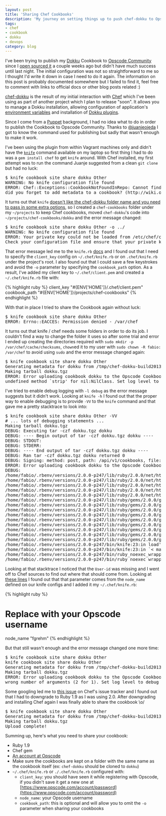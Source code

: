 ```yaml
---
layout: post
title: 'Sharing Chef Cookbooks'
description: 'My journey on setting things up to push chef-dokku to Opscode Community'
tags:
- chef
- cookbook
- dokku
- devops
category: blog
---
```


I've been trying to publish my [Dokku](https://github.com/progrium/dokku) Cookbook
to [Opscode Community](http://www.opscode.com/community/) since I [open sourced it](https://github.com/fgrehm/chef-dokku)
a couple weeks ago but didn't have much success until last night. The initial
configuration was not so straightforward to me so I thought I'd write it down
in case I need to do it again. The information on this post is probably documented
somewhere but I failed to find it, feel free to comment with links to official docs
or other blog posts related :)

[chef-dokku](https://github.com/fgrehm/chef-dokku) is the result of my initial
interaction with [Chef](http://www.opscode.com/chef/) which I've been using as
part of another project which I plan to release "soon". It allows you to manage
a Dokku installation, allowing configuration of application's [environment variables](https://github.com/progrium/dokku#environment-setup)
and installation of [Dokku plugins](https://github.com/progrium/dokku/wiki/Plugins).

Since I come from a [Puppet](http://puppetlabs.com/puppet/what-is-puppet) background,
I had no idea what to do in order to publish the Cookbook to Opscode Community.
Thanks to [@juanjeojeda](https://twitter.com/juanjeojeda/status/376398727822340096)
I got to know the command used for publishing but sadly that wasn't enough to
make it work.

I've been using the plugin from within Vagrant machines only and didn't have the
[`knife`](http://docs.opscode.com/knife.html) command available on my laptop so
first thing I had to do was a `gem install chef` to get `knife` around. With Chef
installed, my first attempt was to run the command Juanje suggested from a clean
`git clone` but had no luck:

<div class="highlight">
  <pre>$ knife cookbook site share dokku Other
WARNING: No knife configuration file found
ERROR: Chef::Exceptions::CookbookNotFoundInRepo: Cannot find a cookbook named dokku;
did you forget to add metadata to a cookbook? (http://wiki.opscode.com/display/chef/Metadata)</pre>
</div>

It turns out that `knife` [doesn't like the chef-dokku folder name and you need to pass in some extra options](http://starkandwayne.com/articles/2013/05/07/tdd-your-devops-with-test-kitchen/#sharing_the_cookbook),
so I created a `chef-cookbooks` folder under my `~/projects` to keep Chef
cookbooks, moved `chef-dokku`'s code into `~/projects/chef-cookbooks/dokku` and
the error message changed:

<div class="highlight">
  <pre>$ knife cookbook site share dokku Other -o ../
WARNING: No knife configuration file found
ERROR: Your private key could not be loaded from /etc/chef/client.pem
Check your configuration file and ensure that your private key is readable</pre>
</div>

That error message led me to the `knife.rb` [docs](http://docs.opscode.com/config_rb_knife.html)
and I found out that I need to specify the `client_key` config on `~/.chef/knife.rb`
or on `.chef/knife.rb` under the project's root. I also found out that I could
save a few keystrokes and avoid the `-o` parameter by specifying the `cookbook_path`
option. As a result, I've added my client key to `~/.chef/client.pem` and created a
`~/.chef/knife.rb` file with:

{% highlight ruby %}
client_key "#{ENV['HOME']}/.chef/client.pem"
cookbook_path "#{ENV['HOME']}/projects/chef-cookbooks"
{% endhighlight %}

With that in place I tried to share the Cookbook again without luck:

<div class="highlight">
  <pre>$ knife cookbook site share dokku Other
ERROR: Errno::EACCES: Permission denied - /var/chef</pre>
</div>

It turns out that knife / chef needs some folders in order to do its job. I
couldn't find a way to change the folder it uses so after some trial and error
I ended up creating the directories required with `sudo mkdir -p /var/chef/cache/checksums`,
`chown`ed it to my user with `sudo chown -R fabio: /var/chef` to avoid using
`sudo` and the error message changed again:

<div class="highlight">
  <pre>$ knife cookbook site share dokku Other
Generating metadata for dokku from /tmp/chef-dokku-build20131001-18021-ypq6jp/dokku/metadata.rb
Making tarball dokku.tgz
ERROR: Error uploading cookbook dokku to the Opscode Cookbook Site:
undefined method `strip' for nil:NilClass. Set log level to debug (-l debug) for more information.</pre>
</div>

I've tried to enable debug logging with `-l debug` as the error message suggests
but it didn't work. Looking at `knife -h` I found out that the proper way to enable
debugging is to provide `-VV` to the `knife` command and that gave me a pretty
stacktrace to look into:

<div class="highlight">
  <pre>$ knife cookbook site share dokku Other -VV
# ... lots of debugging statements ...
Making tarball dokku.tgz
DEBUG: Executing tar -czf dokku.tgz dokku
DEBUG: ---- Begin output of tar -czf dokku.tgz dokku ----
DEBUG: STDOUT:
DEBUG: STDERR:
DEBUG: ---- End output of tar -czf dokku.tgz dokku ----
DEBUG: Ran tar -czf dokku.tgz dokku returned 0
DEBUG: Signing: method: post, path: /api/v1/cookbooks, file: #< File:0x007f584a01ed08 >, User-id: , Timestamp: 2013-10-01T14:39:46Z
ERROR: Error uploading cookbook dokku to the Opscode Cookbook Site: undefined method `strip' for nil:NilClass. Set log level to debug (-l debug) for more information.
DEBUG:
/home/fabio/.rbenv/versions/2.0.0-p247/lib/ruby/2.0.0/net/http/header.rb:17:in `block in initialize_http_header'
/home/fabio/.rbenv/versions/2.0.0-p247/lib/ruby/2.0.0/net/http/header.rb:15:in `each'
/home/fabio/.rbenv/versions/2.0.0-p247/lib/ruby/2.0.0/net/http/header.rb:15:in `initialize_http_header'
/home/fabio/.rbenv/versions/2.0.0-p247/lib/ruby/2.0.0/net/http/generic_request.rb:44:in `initialize'
/home/fabio/.rbenv/versions/2.0.0-p247/lib/ruby/2.0.0/net/http/request.rb:14:in `initialize'
/home/fabio/.rbenv/versions/2.0.0-p247/lib/ruby/gems/2.0.0/gems/chef-11.6.0/lib/chef/cookbook_site_streaming_uploader.rb:137:in `new'
/home/fabio/.rbenv/versions/2.0.0-p247/lib/ruby/gems/2.0.0/gems/chef-11.6.0/lib/chef/cookbook_site_streaming_uploader.rb:137:in `make_request'
/home/fabio/.rbenv/versions/2.0.0-p247/lib/ruby/gems/2.0.0/gems/chef-11.6.0/lib/chef/cookbook_site_streaming_uploader.rb:67:in `post'
/home/fabio/.rbenv/versions/2.0.0-p247/lib/ruby/gems/2.0.0/gems/chef-11.6.0/lib/chef/knife/cookbook_site_share.rb:89:in `do_upload'
/home/fabio/.rbenv/versions/2.0.0-p247/lib/ruby/gems/2.0.0/gems/chef-11.6.0/lib/chef/knife/cookbook_site_share.rb:67:in `run'
/home/fabio/.rbenv/versions/2.0.0-p247/lib/ruby/gems/2.0.0/gems/chef-11.6.0/lib/chef/knife.rb:466:in `run_with_pretty_exceptions'
/home/fabio/.rbenv/versions/2.0.0-p247/lib/ruby/gems/2.0.0/gems/chef-11.6.0/lib/chef/knife.rb:173:in `run'
/home/fabio/.rbenv/versions/2.0.0-p247/lib/ruby/gems/2.0.0/gems/chef-11.6.0/lib/chef/application/knife.rb:123:in `run'
/home/fabio/.rbenv/versions/2.0.0-p247/lib/ruby/gems/2.0.0/gems/chef-11.6.0/bin/knife:25:in `< top (required)>'
/home/fabio/.rbenv/versions/2.0.0-p247/bin/knife:23:in load'
/home/fabio/.rbenv/versions/2.0.0-p247/bin/knife:23:in `< main>'
/home/fabio/.rbenv/versions/2.0.0-p247/bin/ruby_noexec_wrapper:14:in `eval'
/home/fabio/.rbenv/versions/2.0.0-p247/bin/ruby_noexec_wrapper:14:in `< main>'</pre>
</div>

Looking at that stacktrace I noticed that the `User-id` was missing and I went
off to Chef sources to find out where that should come from. Looking at [these lines](https://github.com/opscode/chef/blob/56a5ae1f9b7f7d5854c6532566995d1c8a276e6e/lib/chef/knife/cookbook_site_share.rb#L67)
I found out that that parameter comes from the `node_name` defined on our knife
configs and I added it my `~/.chef/knife.rb`:

{% highlight ruby %}
# Replace with your Opscode username
node_name "fgrehm"
{% endhighlight %}

But that still wasn't enough and the error message changed one more time:

<div class="highlight">
  <pre>$ knife cookbook site share dokku Other
knife cookbook site share dokku Other
Generating metadata for dokku from /tmp/chef-dokku-build20131001-3501-1srzrdt/dokku/metadata.rb
Making tarball dokku.tgz
ERROR: Error uploading cookbook dokku to the Opscode Cookbook Site:
wrong number of arguments (2 for 1). Set log level to debug (-l debug) for more information.</pre>
</div>

Some googling led me to [this issue](https://tickets.opscode.com/browse/CHEF-4456)
on Chef's issue tracker and I found out that I had to downgrade to Ruby 1.9 as I
was using 2.0.  After downgrading and installing Chef again I was finally able to
share the cookbook \o/

<div class="highlight">
  <pre>$ knife cookbook site share dokku Other
Generating metadata for dokku from /tmp/chef-dokku-build20131001-16730-1rlofvz/dokku/metadata.rb
Making tarball dokku.tgz
Upload complete!</pre>
</div>

Summing up, here's what you need to share your cookbook:

* Ruby 1.9
* Chef gem
* [An account at Opscode](https://getchef.opscode.com/signup?ref=community)
* Make sure the cookbooks are kept on a folder with the same name as the cookbook itself (ex: `chef-dokku` should be cloned to `dokku`)
* `~/.chef/knife.rb` or `./.chef/knife.rb` configured with:
  * `client_key`: you should have seen it while registering with Opscode, if you didn't save it get a new one at [https://www.opscode.com/account/password](https://www.opscode.com/account/password)
  * `node_name`: your Opscode username
  * `cookbook_path`: this is optional and will allow you to omit the `-o` parameter when sharing your cookbooks
